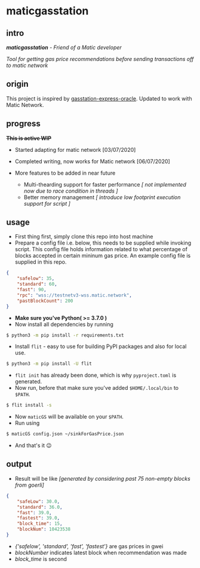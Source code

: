 # maticgasstation

## intro

_**maticgasstation** - Friend of a Matic developer_

_Tool for getting gas price recommendations before sending transactions off to matic network_

## origin

This project is inspired by [gasstation-express-oracle](https://github.com/ethgasstation/gasstation-express-oracle). Updated to work with Matic Network.

## progress

~~**This is active WIP**~~

- Started adapting for matic network [03/07/2020]
- Completed writing, now works for Matic network [06/07/2020]
- More features to be added in near future

    - Multi-thearding support for faster performance _[ not implemented now due to race condition in threads ]_
    - Better memory management _[ introduce low footprint execution support for script ]_

## usage

- First thing first, simply clone this repo into host machine
- Prepare a config file i.e. below, this needs to be supplied while invoking script. This config file holds information related to what percentage of blocks accepted in certain mininum gas price. An example config file is supplied in this repo.

```json
{
    "safelow": 35,
    "standard": 60,
    "fast": 90,
    "rpc": "wss://testnetv3-wss.matic.network",
    "pastBlockCount": 200
}
```
- **Make sure you've Python( >= 3.7.0 )**
- Now install all dependencies by running

```bash
$ python3 -m pip install -r requirements.txt
```
- Install `flit` - easy to use for building PyPI packages and also for local use.

```bash
$ python3 -m pip install -U flit
```
- `flit init` has already been done, which is why `pyproject.toml` is generated.
- Now run, before that make sure you've added `$HOME/.local/bin` to `$PATH`.

```bash
$ flit install -s
```
- Now `maticGS` will be available on your `$PATH`.
- Run using 

```bash
$ maticGS config.json ~/sinkForGasPrice.json
```

- And that's it :wink:


## output

- Result will be like _[generated by considering past 75 non-empty blocks from goerli]_


```json
{
    "safeLow": 30.0,
    "standard": 36.0,
    "fast": 39.0,
    "fastest": 39.0,
    "block_time": 15,
    "blockNum": 10423538
}
```

- _{'safelow', 'standard', 'fast', 'fastest'}_ are gas prices in gwei
- _blockNumber_ indicates latest block when recommendation was made
- _block\_time_ is second
